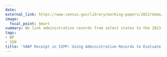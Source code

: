 ```yaml
---
date:
external_link: https://www.census.gov/library/working-papers/2022/demo/SEHSD-wp2022-22.html
image:
  focal_point: Smart
summary: We link administrative records from select states to the 2013-2019 SIPP surveys to evaluate annual and monthly SNAP receipt measurement by comparing administrative records to survey reports.
tags:
- WP
- SSN
title: 'SNAP Receipt in SIPP: Using Administrative Records to Evaluate Data Quality'
---
```

